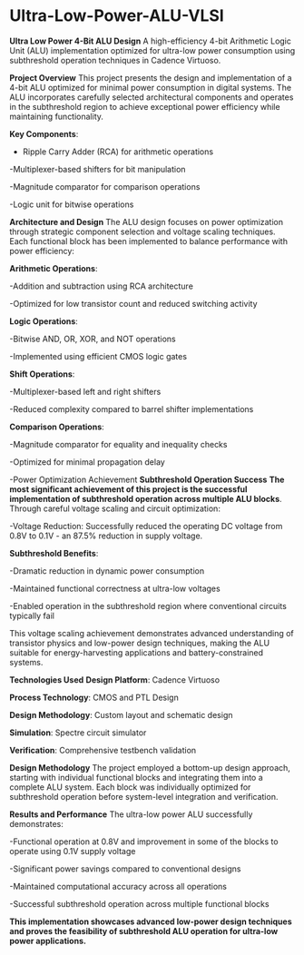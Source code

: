 # Ultra-Low-Power-ALU-VLSI

**Ultra Low Power 4-Bit ALU Design**
A high-efficiency 4-bit Arithmetic Logic Unit (ALU) implementation optimized for ultra-low power consumption using subthreshold operation techniques in Cadence Virtuoso.

**Project Overview**
This project presents the design and implementation of a 4-bit ALU optimized for minimal power consumption in digital systems. The ALU incorporates carefully selected architectural components and operates in the subthreshold region to achieve exceptional power efficiency while maintaining functionality.

**Key Components**:

- Ripple Carry Adder (RCA) for arithmetic operations

-Multiplexer-based shifters for bit manipulation

-Magnitude comparator for comparison operations

-Logic unit for bitwise operations

**Architecture and Design**
The ALU design focuses on power optimization through strategic component selection and voltage scaling techniques. Each functional block has been implemented to balance performance with power efficiency:

**Arithmetic Operations**:

-Addition and subtraction using RCA architecture

-Optimized for low transistor count and reduced switching activity

**Logic Operations**:

-Bitwise AND, OR, XOR, and NOT operations

-Implemented using efficient CMOS logic gates

**Shift Operations**:

-Multiplexer-based left and right shifters

-Reduced complexity compared to barrel shifter implementations

**Comparison Operations**:

-Magnitude comparator for equality and inequality checks

-Optimized for minimal propagation delay

-Power Optimization Achievement
**Subthreshold Operation Success**
**The most significant achievement of this project is the successful implementation of subthreshold operation across multiple ALU blocks**. Through careful voltage scaling and circuit optimization:

-Voltage Reduction: Successfully reduced the operating DC voltage from 0.8V to 0.1V - an 87.5% reduction in supply voltage.

**Subthreshold Benefits**:

-Dramatic reduction in dynamic power consumption

-Maintained functional correctness at ultra-low voltages

-Enabled operation in the subthreshold region where conventional circuits typically fail

This voltage scaling achievement demonstrates advanced understanding of transistor physics and low-power design techniques, making the ALU suitable for energy-harvesting applications and battery-constrained systems.

**Technologies Used**
**Design Platform**: Cadence Virtuoso

**Process Technology**: CMOS and PTL Design

**Design Methodology**: Custom layout and schematic design

**Simulation**: Spectre circuit simulator

**Verification**: Comprehensive testbench validation

**Design Methodology**
The project employed a bottom-up design approach, starting with individual functional blocks and integrating them into a complete ALU system. Each block was individually optimized for subthreshold operation before system-level integration and verification.

**Results and Performance**
The ultra-low power ALU successfully demonstrates:

-Functional operation at 0.8V and improvement in some of the blocks to operate using 0.1V supply voltage

-Significant power savings compared to conventional designs

-Maintained computational accuracy across all operations

-Successful subthreshold operation across multiple functional blocks

**This implementation showcases advanced low-power design techniques and proves the feasibility of subthreshold ALU operation for ultra-low power applications.**
